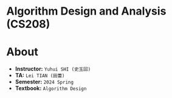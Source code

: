 # Algorithm Design and Analysis (CS208)

# About

- **Instructor:** `Yuhui SHI (史玉回)`
- **TA:** `Lei TIAN (田蕾)`
- **Semester:** `2024 Spring`
- **Textbook:** `Algorithm Design`
